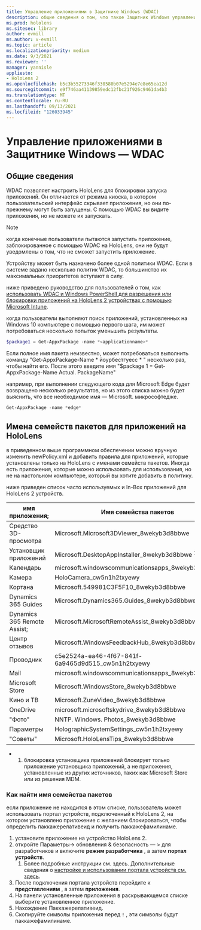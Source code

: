 ```yaml
---
title: Управление приложениями в Защитнике Windows (WDAC)
description: общие сведения о том, что такое Защитник Windows управления приложениями и как его использовать для управления устройствами HoloLens смешанной реальности.
ms.prod: hololens
ms.sitesec: library
author: evmill
ms.author: v-evmill
ms.topic: article
ms.localizationpriority: medium
ms.date: 9/3/2021
ms.reviewer: ''
manager: yannisle
appliesto:
- HoloLens 2
ms.openlocfilehash: b5c3b55273346f330580b07e5294e7e8e65ea12d
ms.sourcegitcommit: e9f746aa41139859edc12fbc21f926c9461da4b3
ms.translationtype: MT
ms.contentlocale: ru-RU
ms.lasthandoff: 09/13/2021
ms.locfileid: "126033945"
---
```

# <a name="windows-defender-application-control---wdac"></a>Управление приложениями в Защитнике Windows — WDAC

## <a name="overview"></a>Общие сведения

WDAC позволяет настроить HoloLens для блокировки запуска приложений. Он отличается от режима киоска, в котором пользовательский интерфейс скрывает приложения, но они по-прежнему могут быть запущены. С помощью WDAC вы видите приложения, но не можете их запускать.

> [!NOTE]
> когда конечные пользователи пытаются запустить приложение, заблокированное с помощью WDAC на HoloLens, они не будут уведомлены о том, что не сможет запустить приложение.

Устройству может быть назначено более одной политики WDAC. Если в системе задано несколько политик WDAC, то большинство их максимальных приоритетов вступают в силу. 

ниже приведено руководство для пользователей о том, как [использовать WDAC и Windows PowerShell для разрешения или блокировки приложений на HoloLens 2 устройствах с помощью Microsoft Intune](/mem/intune/configuration/custom-profile-hololens).

когда пользователи выполняют поиск приложений, установленных на Windows 10 компьютере с помощью первого шага, им может потребоваться несколько попыток уменьшить результаты.

```powershell
$package1 = Get-AppxPackage -name *<applicationname>*
``` 

Если полное имя пакета неизвестно, может потребоваться выполнить команду "Get-AppxPackage-Name \* йоурбестгуесс \* " несколько раз, чтобы найти его. После этого введите имя "$package 1 = Get-AppxPackage-Name Actual. PackageName"

например, при выполнении следующего кода для Microsoft Edge будет возвращено несколько результатов, но из этого списка можно будет выяснить, что все необходимое имя — Microsoft. микрософтедже.

```powershell
Get-AppxPackage -name *edge*
``` 

## <a name="package-family-names-for-apps-on-hololens"></a>Имена семейств пакетов для приложений на HoloLens

в приведенном выше программном обеспечении можно вручную изменить newPolicy.xml и добавить правила для приложений, которые установлены только на HoloLens с именами семейств пакетов. Иногда есть приложения, которые можно использовать для использования, но не на настольном компьютере, который вы хотите добавить в политику.

ниже приведен список часто используемых и In-Box приложений для HoloLens 2 устройств.

| имя приложения;                   | Имя семейства пакетов                                |
|----------------------------|----------------------------------------------------|
| Средство 3D-просмотра                  | Microsoft.Microsoft3DViewer_8wekyb3d8bbwe          |
| Установщик приложений              | Microsoft.DesktopAppInstaller_8wekyb3d8bbwe <sup>1</sup>         |
| Календарь                   | microsoft.windowscommunicationsapps_8wekyb3d8bbwe  |
| Камера                     | HoloCamera_cw5n1h2txyewy                           |
| Кортана                    | Microsoft.549981C3F5F10_8wekyb3d8bbwe              |
| Dynamics 365 Guides        | Microsoft.Dynamics365.Guides_8wekyb3d8bbwe         |
| Dynamics 365 Remote Assist; | Microsoft.MicrosoftRemoteAssist_8wekyb3d8bbwe      |
| Центр отзывов               | Microsoft.WindowsFeedbackHub_8wekyb3d8bbwe         |
| Проводник              | c5e2524a-ea46-4f67-841f-6a9465d9d515_cw5n1h2txyewy |
| Mail                       | microsoft.windowscommunicationsapps_8wekyb3d8bbwe  |
| Microsoft Store            | Microsoft.WindowsStore_8wekyb3d8bbwe               |
| Кино и ТВ                | Microsoft.ZuneVideo_8wekyb3d8bbwe                  |
| OneDrive                   | microsoft.microsoftskydrive_8wekyb3d8bbwe          |
| "Фото"                     | NNTP. Windows. Photos_8wekyb3d8bbwe             |
| Параметры                   | HolographicSystemSettings_cw5n1h2txyewy            |
| "Советы"                       | Microsoft.HoloLensTips_8wekyb3d8bbwe               |

- 1. блокировка установщика приложений блокирует только приложение установщика приложений, а не приложения, установленные из других источников, таких как Microsoft Store или из решения MDM.

### <a name="how-to-find-a-package-family-name"></a>Как найти имя семейства пакетов

если приложение не находится в этом списке, пользователь может использовать портал устройств, подключенный к HoloLens 2, на котором установлено приложение с желанием блокироваться, чтобы определить паккажерелативеид и получить паккажефамилинаме.

1. установите приложение на устройство HoloLens 2. 
1. откройте Параметры-> обновления & безопасность — > для разработчиков и включите **режим разработчика** , а затем **портал устройств**. 
    1. Более подробные инструкции см. здесь. Дополнительные сведения о [настройке и использовании портала устройств см. здесь](/windows/mixed-reality/develop/platform-capabilities-and-apis/using-the-windows-device-portal).
1. После подключения портала устройств перейдите к **представлениям** , а затем **приложения**. 
1. На панели установленные приложения в раскрывающемся списке выберите установленное приложение. 
1. Нахождение Паккажерелативеид. 
1. Скопируйте символы приложения перед `!` , эти символы будут паккажефамилинаме.


